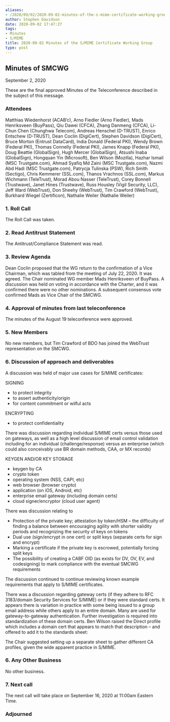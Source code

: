 ```yaml
---
aliases:
- /2020/09/02/2020-09-02-minutes-of-the-s-mime-certificate-working-group/
author: Stephen Davidson
date: 2020-09-02 17:47:27
tags:
- Minutes
- S/MIME
title: 2020-09-02 Minutes of the S/MIME Certificate Working Group
type: post
---
```


## Minutes of SMCWG

September 2, 2020

These are the final approved Minutes of the Teleconference described in the subject of this message.

### Attendees

Matthias Wiedenhorst (ACAB’c), Arno Fiedler (Arno Fiedler), Mads Henriksveen (BuyPass), Qiu Dawei (CFCA), Zhang Danmeng (CFCA), Li-Chun Chen (Chunghwa Telecom), Andreas Henschel (D-TRUST), Enrico Entschew (D-TRUST), Dean Coclin (DigiCert), Stephen Davidson (DigiCert), Bruce Morton (Entrust DataCard), India Donald (Federal PKI), Wendy Brown (Federal PKI), Thomas Connelly (Federal PKI), James Knapp (Federal PKI), Doug Beattie (GlobalSign), Hugh Mercer (GlobalSign), Atsushi Inaba (GlobalSign), Hongquan Yin (Microsoft), Ben Wilson (Mozilla), Hazhar Ismail (MSC Trustgate.com), Ahmad Syafiq Md Zaini (MSC Trustgate.com), Nazmi Abd Hadi (MSC Trustgate.com), Patrycja Tulinska (PSW), Rich Smith (Sectigo), Chris Kemmerer (SSL.com), Thanos Vrachnos (SSL.com), Markus Wichmann (TeleTrust), Morad Abou Nasser (TeleTrust), Corey Bonnell (Trustwave), Janet Hines (Trustwave), Russ Housley (Vigil Security, LLC), Jeff Ward (WebTrust), Don Sheehy (WebTrust), Tim Crawford (WebTrust), Burkhard Wiegel (Zertificon), Nathalie Weiler (Nathalie Weiler)

### 1. Roll Call

The Roll Call was taken.

### 2. Read Antitrust Statement

The Antitrust/Compliance Statement was read.

### 3. Review Agenda

Dean Coclin proposed that the WG return to the confirmation of a Vice Chairman, which was tabled from the meeting of July 22, 2020. It was agreed. The Chair nominated WG member Mads Henriksveen of BuyPass. A discussion was held on voting in accordance with the Charter, and it was confirmed there were no other nominations. A subsequent consensus vote confirmed Mads as Vice Chair of the SMCWG.

### 4. Approval of minutes from last teleconference

The minutes of the August 19 teleconference were approved.

### 5. New Members

No new members, but Tim Crawford of BDO has joined the WebTrust representation on the SMCWG.

### 6. Discussion of approach and deliverables

A discussion was held of major use cases for S/MIME certificates:

SIGNING

- to protect integrity
- to assert authenticity/origin
- for content commitment or wilful acts

ENCRYPTING

- to protect confidentiality

There was discussion regarding individual S/MIME certs versus those used on gateways, as well as a high level discussion of email control validation including for an individual (challenge/response) versus an enterprise (which could also conceivably use BR domain methods, CAA, or MX records)

KEYGEN AND/OR KEY STORAGE

- keygen by CA
- crypto token
- operating system (NSS, CAPI, etc)
- web browser (browser crypto)
- application (on iOS, Android, etc)
- enterprise email gateway (including domain certs)
- cloud signer/encryptor (cloud user agent)

There was discussion relating to

- Protection of the private key; attestation by token/HSM – the difficulty of finding a balance between encouraging agility with shorter validity periods and recognizing the security of keys on tokens
- Dual use (sign/encrypt in one cert) or split keys (separate certs for sign and encrypt)
- Marking a certificate if the private key is escrowed, potentially forcing split keys
- The possibility of creating a CABF OID (as exists for DV, OV, EV, and codesigning) to mark compliance with the eventual SMCWG requirements

The discussion continued to continue reviewing known example requirements that apply to S/MIME certificates.

There was a discussion regarding gateway certs (if they adhere to RFC 3183/domain Security Services for S/MIME) or if they were standard certs. It appears there is variation in practice with some being issued to a group email address while others apply to an entire domain. Many are used for gateway-to-gateway authentication. Further investigation is required into standardization of these domain certs. Ben Wilson raised the Direct profile which includes a domain cert that appears to match that description – and offered to add it to the standards sheet:

The Chair suggested setting up a separate sheet to gather different CA profiles, given the wide apparent practice in S/MIME.

### 6. Any Other Business

No other business.

### 7. Next call

The next call will take place on September 16, 2020 at 11:00am Eastern Time.

### Adjourned